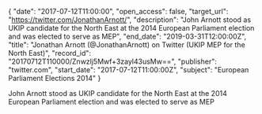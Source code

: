 {
  "date": "2017-07-12T11:00:00", 
  "open_access": false, 
  "target_url": "https://twitter.com/JonathanArnott/", 
  "description": "John Arnott stood as UKIP candidate for the North East at the 2014 European Parliament election and was elected to serve as MEP", 
  "end_date": "2019-03-31T12:00:00Z", 
  "title": "Jonathan Arnott (@JonathanArnott) on Twitter (UKIP MEP for the North East)", 
  "record_id": "20170712T110000/Znwzlj5Mwf+3zayl43usMw==", 
  "publisher": "twitter.com", 
  "start_date": "2017-07-12T11:00:00Z", 
  "subject": "European Parliament Elections 2014"
}

John Arnott stood as UKIP candidate for the North East at the 2014 European Parliament election and was elected to serve as MEP